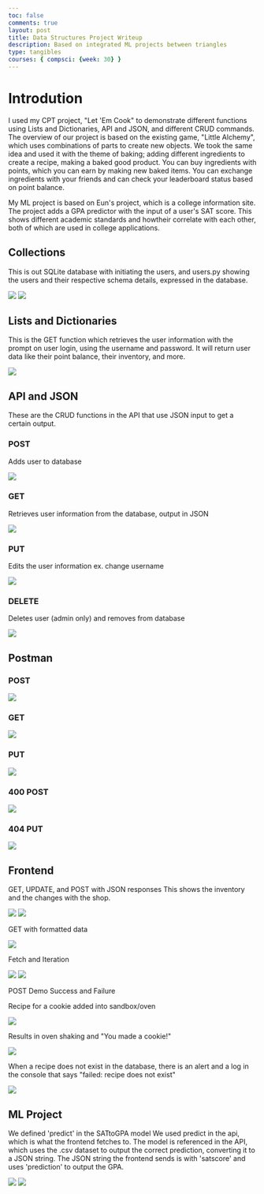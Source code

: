 ```yaml
---
toc: false
comments: true
layout: post
title: Data Structures Project Writeup
description: Based on integrated ML projects between triangles
type: tangibles
courses: { compsci: {week: 30} }
---
```


# Introdution

I used my CPT project, "Let 'Em Cook" to demonstrate different functions using Lists and Dictionaries, API and JSON, and different CRUD commands. The overview of our project is based on the existing game, "Little Alchemy", which uses combinations of parts to create new objects. We took the same idea and used it with the theme of baking; adding different ingredients to create a recipe, making a baked good product. You can buy ingredients with points, which you can earn by making new baked items. You can exchange ingredients with your friends and can check your leaderboard status based on point balance.

My ML project is based on Eun's project, which is a college information site. The project adds a GPA predictor with the input of a user's SAT score. This shows different academic standards and howtheir correlate with each other, both of which are used in college applications.

## Collections

This is out SQLite database with initiating the users, and users.py showing the users and their respective schema details, expressed in the database. 

<img src="https://cdn.discordapp.com/attachments/796087225535168512/1230551541367439522/image.png?ex=6633bb6e&is=6621466e&hm=10fb05e0e39b0f343ed370a942b0561985ef7b73965a6db0280859ff38c5b371&">

<img src="https://cdn.discordapp.com/attachments/796087225535168512/1230551830572961842/image.png?ex=6633bbb2&is=662146b2&hm=183bd38a1adc7c8151faf74f921a00424869abd08d76a48cb10b4ae74974d75d&">


## Lists and Dictionaries

This is the GET function which retrieves the user information with the prompt on user login, using the username and password. It will return user data like their point balance, their inventory, and more.

<img src="https://cdn.discordapp.com/attachments/796087225535168512/1230552981091651624/image.png?ex=6633bcc5&is=662147c5&hm=11202b1b227ba7a74f29a576871f045a8eaa0e1ca503394bfaf6746ee96a493d&">

## API and JSON

These are the CRUD functions in the API that use JSON input to get a certain output.

### POST

Adds user to database

<img src="https://cdn.discordapp.com/attachments/796087225535168512/1230554361369722940/image.png?ex=6633be0e&is=6621490e&hm=b12fc93dd1067bc8d9dd4ada4e81ba5286b40cb82a83768ad3f331799c8f5333&">

### GET

Retrieves user information from the database, output in JSON

<img src="https://cdn.discordapp.com/attachments/796087225535168512/1230552981091651624/image.png?ex=6633bcc5&is=662147c5&hm=11202b1b227ba7a74f29a576871f045a8eaa0e1ca503394bfaf6746ee96a493d&">

### PUT

Edits the user information ex. change username

<img src="https://cdn.discordapp.com/attachments/796087225535168512/1230554721035751575/image.png?ex=6633be64&is=66214964&hm=fafe50445d0f3af1cc8813dc35749f00dcf6a5772ddf11a63f971827ddc208f9&">

### DELETE

Deletes user (admin only) and removes from database

<img src="https://cdn.discordapp.com/attachments/796087225535168512/1230555176100954215/image.png?ex=6633bed0&is=662149d0&hm=ea3547c0b59bfe5407523e7e25dcb0acf76fd01c2dd509e6a58e273f8460b30e&">

## Postman

### POST

<img src="https://cdn.discordapp.com/attachments/796087225535168512/1230555967507271733/image.png?ex=6633bf8d&is=66214a8d&hm=25db3969aad1a52fb547e62eea23104468e96e6957f742775f7f89ed24ee8366&">

### GET

<img src="https://cdn.discordapp.com/attachments/796087225535168512/1230556142833504326/image.png?ex=6633bfb7&is=66214ab7&hm=d508c3fb7bbd7fb91a7f6dcdd8faf672fc3527193bc792f36cebf8c6843d135b&">

### PUT

<img src="https://cdn.discordapp.com/attachments/796087225535168512/1230558795038589118/image.png?ex=6633c22f&is=66214d2f&hm=c68f069ca9dc18e5e908a87496a6e0a409ebba38203407bfc3719254e95ef09c&">

### 400 POST

<img src="https://cdn.discordapp.com/attachments/796087225535168512/1230557838208663652/image.png?ex=6633c14b&is=66214c4b&hm=370f9c16dcb69d167f279a386da21dfa1df7a14727e1648c4dac5be886f5fe8e&">

### 404 PUT

<img src="https://cdn.discordapp.com/attachments/796087225535168512/1230559006758801438/image.png?ex=6633c261&is=66214d61&hm=8b2ec8ea0b8d563401d7928d8611d72c2697055f8f2b56760a7fdfcb0e54cc02&">

## Frontend

GET, UPDATE, and POST with JSON responses
This shows the inventory and the changes with the shop.

<img src="https://cdn.discordapp.com/attachments/796087225535168512/1230880307906084895/image.png?ex=6634ed9e&is=6622789e&hm=949a4af988a30c0159f5f190277a5d2dd69cc57ee92b5b4afb8147fe228242a8&">

<img src="https://cdn.discordapp.com/attachments/796087225535168512/1230880478303621120/image.png?ex=6634edc6&is=662278c6&hm=68d62e3cf5169235b46e19c5dd1f875cff5fba158696926a8cc4656590fc7530&">

GET with formatted data

<img src="https://cdn.discordapp.com/attachments/796087225535168512/1230883590536040478/image.png?ex=6634f0ac&is=66227bac&hm=46aefde22a7dde5bf7d21ac130234c016500383ed6b5956a58329408b1bc268d&">

Fetch and Iteration

<img src="https://cdn.discordapp.com/attachments/796087225535168512/1230885357801963573/image.png?ex=662671d2&is=66252052&hm=26820a62c3559b2bcc95fbd4a3da8815694972688dd85e2cf47ba5639194baf1&">

<img src="https://cdn.discordapp.com/attachments/796087225535168512/1230884790115373126/image.png?ex=6634f1ca&is=66227cca&hm=c8d1a72cab957e69e74dad748c7ca9837afe342b659614643531d664373bd883&">

POST Demo Success and Failure

Recipe for a cookie added into sandbox/oven

<img src="https://cdn.discordapp.com/attachments/796087225535168512/1230885908270682202/image.png?ex=66267255&is=662520d5&hm=e2985cadc2a15ce6a534c652fb9e21c00720528555e437d135e7a7d13c239fa5&">

Results in oven shaking and "You made a cookie!" 

<img src="https://cdn.discordapp.com/attachments/796087225535168512/1230885958044356670/image.png?ex=6634f2e1&is=66227de1&hm=1a5d072819f0d53f83d776ce7f765d1ce0e3ef5e2d16f48017c4149b6667b25d&">

When a recipe does not exist in the database, there is an alert and a log in the console that says "failed: recipe does not exist"

<img src="https://cdn.discordapp.com/attachments/796087225535168512/1230887050602090558/image.png?ex=6634f3e5&is=66227ee5&hm=a04ec0219ef3f8142de95f073a41c415c6c6bfdf8b3e8d2d6a8de58194f8ce17&">

## ML Project

We defined 'predict' in the SATtoGPA model
We used predict in the api, which is what the frontend fetches to. The model is referenced in the API, which uses the .csv dataset to output the correct prediction, converting it to a JSON string. The JSON string the frontend sends is with 'satscore' and uses 'prediction' to output the GPA. 

<img src="https://cdn.discordapp.com/attachments/796087225535168512/1230889058138587147/image.png?ex=66267544&is=662523c4&hm=9142d5e08bd912c3f2997206c7a72881dbab92fc28c934ac00b650fe7bbcf764&">

<img src="https://cdn.discordapp.com/attachments/796087225535168512/1231409344789352448/image.png?ex=6625b6d2&is=66246552&hm=1c9da04905939498c5f7b85c2065d6503ea9668c083e1824c0a19340e8feec46&">